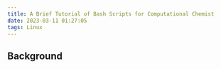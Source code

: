 ```yaml
---
title: A Brief Tutorial of Bash Scripts for Computational Chemist
date: 2023-03-11 01:27:05
tags: Linux
---
```



## Background